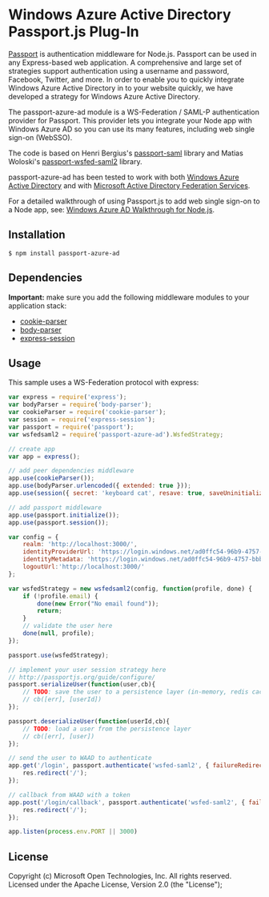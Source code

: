 # Windows Azure Active Directory Passport.js Plug-In

[Passport](http://passportjs.org/) is authentication middleware for Node.js. Passport can be used in any Express-based web application. A comprehensive and large set of strategies support authentication using a username and password, Facebook, Twitter, and more. In order to enable you to quickly integrate Windows Azure Active Directory in to your website quickly, we have developed a strategy for Windows Azure Active Directory.

The passport-azure-ad module is a WS-Federation / SAML-P authentication provider for Passport. This provider lets you integrate your Node app with Windows Azure AD so you can use its many features, including web single sign-on (WebSSO). 


The code is based on Henri Bergius's [passport-saml](https://github.com/bergie/passport-saml) library and Matias Woloski's [passport-wsfed-saml2](https://github.com/auth0/passport-wsfed-saml2) library.

passport-azure-ad has been tested to work with both [Windows Azure Active Directory](https://www.windowsazure.com/en-us/home/features/identity/) and with [Microsoft Active Directory Federation Services](http://en.wikipedia.org/wiki/Active_Directory_Federation_Services).

For a detailed walkthrough of using Passport.js to add web single sign-on to a Node app, see: [Windows Azure AD Walkthrough for Node.js](https://github.com/MSOpenTech/AzureAD-Node-Sample/wiki).

## Installation

```
$ npm install passport-azure-ad
```

## Dependencies

**Important:** make sure you add the following middleware modules to your application stack:

- [cookie-parser](https://github.com/expressjs/cookie-parser)
- [body-parser](https://github.com/expressjs/body-parser)
- [express-session](https://github.com/expressjs/session)

## Usage

This sample uses a WS-Federation protocol with express:

```javascript
var express = require('express');
var bodyParser = require('body-parser');
var cookieParser = require('cookie-parser');
var session = require('express-session');
var passport = require('passport');
var wsfedsaml2 = require('passport-azure-ad').WsfedStrategy;

// create app
var app = express();

// add peer dependencies middleware
app.use(cookieParser());
app.use(bodyParser.urlencoded({ extended: true }));
app.use(session({ secret: 'keyboard cat', resave: true, saveUninitialized: false }));

// add passport middleware
app.use(passport.initialize());
app.use(passport.session());

var config = {
	realm: 'http://localhost:3000/',
	identityProviderUrl: 'https://login.windows.net/ad0ffc54-96b9-4757-bbb0-fcc293e2f4aa/wsfed',
	identityMetadata: 'https://login.windows.net/ad0ffc54-96b9-4757-bbb0-fcc293e2f4aa/federationmetadata/2007-06/federationmetadata.xml'
	logoutUrl:'http://localhost:3000/'
};

var wsfedStrategy = new wsfedsaml2(config, function(profile, done) {
    if (!profile.email) {
        done(new Error("No email found"));
        return;
    }
    // validate the user here
    done(null, profile);
});

passport.use(wsfedStrategy);

// implement your user session strategy here
// http://passportjs.org/guide/configure/
passport.serializeUser(function(user,cb){
	// TODO: save the user to a persistence layer (in-memory, redis cache, etc)
	// cb([err], [userId])
});

passport.deserializeUser(function(userId,cb){
	// TODO: load a user from the persistence layer
	// cb([err], [user])
});

// send the user to WAAD to authenticate	
app.get('/login', passport.authenticate('wsfed-saml2', { failureRedirect: '/', failureFlash: true }), function(req, res) {
    res.redirect('/');
});

// callback from WAAD with a token
app.post('/login/callback', passport.authenticate('wsfed-saml2', { failureRedirect: '/', failureFlash: true }), function(req, res) {
    res.redirect('/');
});

app.listen(process.env.PORT || 3000)
```

## License
Copyright (c) Microsoft Open Technologies, Inc.  All rights reserved. Licensed under the Apache License, Version 2.0 (the "License"); 
